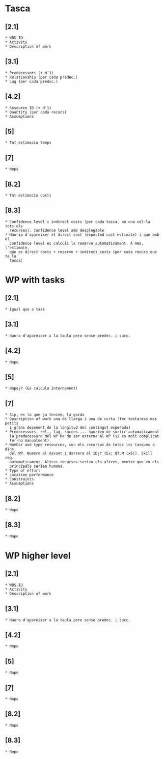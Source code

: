 # Tasca

## [2.1]
    * WBS-ID
    * Activity
    * Description of work
## [3.1]
    * Predecessors (+ d'1)
    * Relationship (per cada predec.)
    * Lag (per cada predec.)
## [4.2]
    * Resource ID (+ d'1)
    * Quantity (per cada recurs)
    * Assumptions
## [5]
    * Tot estimacio temps
## [7]
    * Nope
## [8.2]
    * Tot estimacio costs
## [8.3]
    * Confidence level i indirect costs (per cada tasca, en una cel·la tots els
      recursos). Confidence level amb desplegable
    * Hauria d'apareixer el direct cost (expected cost estimate) i que amb el
      confidence level es calculi la reserve automaticament. A mes, l'estimate,
      que es direct costs + reserve + indirect costs (per cada recurs que te la
      tasca)



# WP with tasks

## [2.1]
    * Igual que a task
## [3.1]
    * Haura d'apareixer a la taula pero sense predec. i succ.
## [4.2]
    * Nope
## [5]
    * Nope¿? (Es calcula internament)
## [7]
    * Sip, es la que ja teniem, la gorda
    * Description of work una de llarga i una de curta (fer textareas mes petits
      i grans depenent de la longitud del contingut esperada)
    * Predecessors, rel., lag, succes.... haurien de sortir automaticament
      la predecessora del WP ha de ser externa al WP (si es molt complicat
      fer-ho manualment)
    * Number and type resources, son els recursos de totes les tasques a dins
      del WP. Numero al davant i darrera el ID¿? (Ex: QT.M (x6)). Skill req.
      automaticament. Altres recursos serien els altres, mentre que en els
      principals serien humans.
    * Type of effort
    * Location performance
    * Constraints
    * Assumptions
## [8.2]
    * Nope
## [8.3]
    * Nope



# WP higher level

## [2.1]
    * WBS-ID
    * Activity
    * Description of work
## [3.1]
    * Haura d'apareixer a la taula pero sense predec. i succ.
## [4.2]
    * Nope
## [5]
    * Nope
## [7]
    * Nope
## [8.2]
    * Nope
## [8.3]
    * Nope
